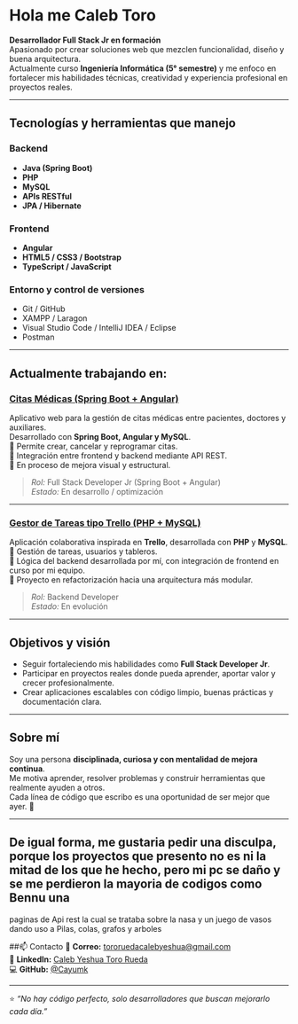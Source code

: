 #  Hola me Caleb Toro

 **Desarrollador Full Stack Jr en formación**  
Apasionado por crear soluciones web que mezclen funcionalidad, diseño y buena arquitectura.  
Actualmente curso **Ingeniería Informática (5° semestre)** y me enfoco en fortalecer mis habilidades técnicas, creatividad y experiencia profesional en proyectos reales.

---

##  Tecnologías y herramientas que manejo
###  Backend
- **Java (Spring Boot)**  
- **PHP**
- **MySQL**
- **APIs RESTful**
- **JPA / Hibernate**

###  Frontend
- **Angular**
- **HTML5 / CSS3 / Bootstrap**
- **TypeScript / JavaScript**

###  Entorno y control de versiones
- Git / GitHub  
- XAMPP / Laragon  
- Visual Studio Code / IntelliJ IDEA / Eclipse  
- Postman  

---

##  Actualmente trabajando en:
###  [Citas Médicas (Spring Boot + Angular)](https://github.com/Cayumk/citas-medicas-springboot)
Aplicativo web para la gestión de citas médicas entre pacientes, doctores y auxiliares.  
Desarrollado con **Spring Boot, Angular y MySQL**.  
🔹 Permite crear, cancelar y reprogramar citas.  
🔹 Integración entre frontend y backend mediante API REST.  
🔹 En proceso de mejora visual y estructural.  

> *Rol:* Full Stack Developer Jr (Spring Boot + Angular)  
> *Estado:* En desarrollo / optimización  

---

###  [Gestor de Tareas tipo Trello (PHP + MySQL)](https://github.com/Cayumk/Trello-php)
Aplicación colaborativa inspirada en **Trello**, desarrollada con **PHP** y **MySQL**.  
🔹 Gestión de tareas, usuarios y tableros.  
🔹 Lógica del backend desarrollada por mí, con integración de frontend en curso por mi equipo.  
🔹 Proyecto en refactorización hacia una arquitectura más modular.  

> *Rol:* Backend Developer  
> *Estado:* En evolución  

---

##  Objetivos y visión
- Seguir fortaleciendo mis habilidades como **Full Stack Developer Jr**.  
- Participar en proyectos reales donde pueda aprender, aportar valor y crecer profesionalmente.  
- Crear aplicaciones escalables con código limpio, buenas prácticas y documentación clara.  

---

##  Sobre mí
Soy una persona **disciplinada, curiosa y con mentalidad de mejora continua**.  
Me motiva aprender, resolver problemas y construir herramientas que realmente ayuden a otros.  
Cada línea de código que escribo es una oportunidad de ser mejor que ayer. 🚀

---
## De igual forma, me gustaria pedir una disculpa, porque los proyectos que presento no es ni la mitad de los que he hecho, pero mi pc se daño y se me perdieron la mayoria de codigos como Bennu una
paginas de Api rest la cual se trataba sobre la nasa y un juego de vasos dando uso a Pilas, colas, grafos y arboles


##📫 Contacto
📧 **Correo:** [tororuedacalebyeshua@gmail.com](mailto:tororuedacalebyeshua@gmail.com)  
🔗 **LinkedIn:** [Caleb Yeshua Toro Rueda](https://www.linkedin.com/in/caleb-yeshua-toro-rueda-283330373)  
💻 **GitHub:** [@Cayumk](https://github.com/Cayumk)

---

⭐ *“No hay código perfecto, solo desarrolladores que buscan mejorarlo cada día.”*

